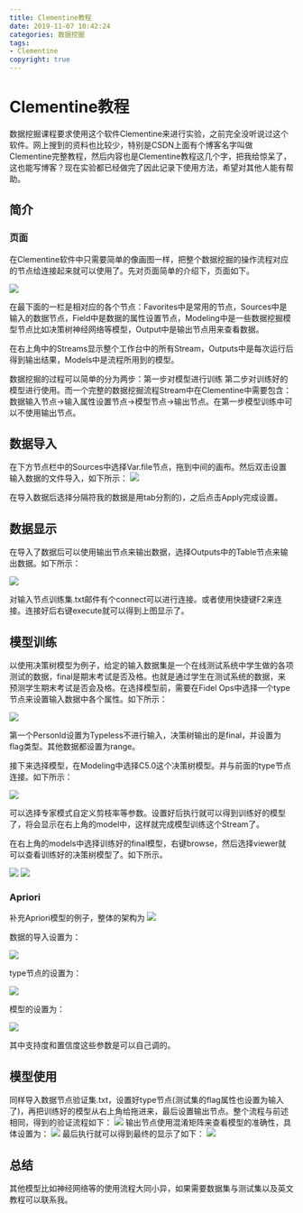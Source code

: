 ```yaml
---
title: Clementine教程
date: 2019-11-07 10:42:24
categories: 数据挖掘
tags:
- Clementine
copyright: true
---
```


# Clementine教程

数据挖掘课程要求使用这个软件Clementine来进行实验，之前完全没听说过这个软件。网上搜到的资料也比较少，特别是CSDN上面有个博客名字叫做Clementine完整教程，然后内容也是Clementine教程这几个字，把我给惊呆了，这也能写博客？现在实验都已经做完了因此记录下使用方法，希望对其他人能有帮助。

<!--more-->

## 简介

### 页面

在Clementine软件中只需要简单的像画图一样，把整个数据挖掘的操作流程对应的节点给连接起来就可以使用了。先对页面简单的介绍下，页面如下。

![](https://res.cloudinary.com/bravey/image/upload/v1573095648/blog/clementine.jpg)

在最下面的一栏是相对应的各个节点：Favorites中是常用的节点，Sources中是输入的数据节点，Field中是数据的属性设置节点，Modeling中是一些数据挖掘模型节点比如决策树神经网络等模型，Output中是输出节点用来查看数据。

在右上角中的Streams显示整个工作台中的所有Stream，Outputs中是每次运行后得到输出结果，Models中是流程所用到的模型。

数据挖掘的过程可以简单的分为两步：第一步对模型进行训练 第二步对训练好的模型进行使用。而一个完整的数据挖掘流程Stream中在Clementine中需要包含：数据输入节点->输入属性设置节点->模型节点->输出节点。在第一步模型训练中可以不使用输出节点。

## 数据导入

在下方节点栏中的Sources中选择Var.file节点，拖到中间的画布。然后双击设置输入数据的文件导入，如下所示：
![](https://res.cloudinary.com/bravey/image/upload/v1573097265/blog/varfile1.jpg )

在导入数据后选择分隔符我的数据是用tab分割的)，之后点击Apply完成设置。

## 数据显示

在导入了数据后可以使用输出节点来输出数据，选择Outputs中的Table节点来输出数据。如下所示：

![](C:\Users\BraveY\AppData\Local\Temp\1573097747688.png)

对输入节点训练集.txt邮件有个connect可以进行连接。或者使用快捷键F2来连接。连接好后右键execute就可以得到上图显示了。

## 模型训练

以使用决策树模型为例子，给定的输入数据集是一个在线测试系统中学生做的各项测试的数据，final是期末考试是否及格。也就是通过学生在测试系统的数据，来预测学生期末考试是否会及格。在选择模型前，需要在Fidel Ops中选择一个type节点来设置输入数据中各个属性。如下所示：

![](https://res.cloudinary.com/bravey/image/upload/v1573098328/blog/type.jpg )

第一个PersonId设置为Typeless不进行输入，决策树输出的是final，并设置为flag类型。其他数据都设置为range。

接下来选择模型，在Modeling中选择C5.0这个决策树模型。并与前面的type节点连接。如下所示：

![](https://res.cloudinary.com/bravey/image/upload/v1573098962/blog/train_tree.jpg)

可以选择专家模式自定义剪枝率等参数。设置好后执行就可以得到训练好的模型了，将会显示在右上角的model中，这样就完成模型训练这个Stream了。

在右上角的models中选择训练好的final模型，右键browse，然后选择viewer就可以查看训练好的决策树模型了。如下所示。

![](https://res.cloudinary.com/bravey/image/upload/v1573099406/blog/model.jpg)
![](https://res.cloudinary.com/bravey/image/upload/v1573099392/blog/viewer.jpg)

### Apriori

补充Apriori模型的例子，整体的架构为
![](https://res.cloudinary.com/bravey/image/upload/v1581417277/blog/Clementine/Apriori_model.jpg)

数据的导入设置为：

![](https://res.cloudinary.com/bravey/image/upload/v1581416895/blog/Clementine/data.jpg)

type节点的设置为：

![](https://res.cloudinary.com/bravey/image/upload/v1581416896/blog/Clementine/type.jpg)

模型的设置为：

![](https://res.cloudinary.com/bravey/image/upload/v1581416895/blog/Clementine/model_setting.jpg)

其中支持度和置信度这些参数是可以自己调的。

## 模型使用

同样导入数据节点验证集.txt，设置好type节点(测试集的flag属性也设置为输入了)，再把训练好的模型从右上角给拖进来，最后设置输出节点。整个流程与前述相同，得到的验证流程如下：
![](https://res.cloudinary.com/bravey/image/upload/v1573099826/blog/test_stream.jpg)
输出节点使用混淆矩阵来查看模型的准确性，具体设置为：
![](https://res.cloudinary.com/bravey/image/upload/v1573099827/blog/confuse_matrix.jpg)
最后执行就可以得到最终的显示了如下：
![](https://res.cloudinary.com/bravey/image/upload/v1573099826/blog/matrix_out.jpg)

## 总结

其他模型比如神经网络等的使用流程大同小异，如果需要数据集与测试集以及英文教程可以联系我。